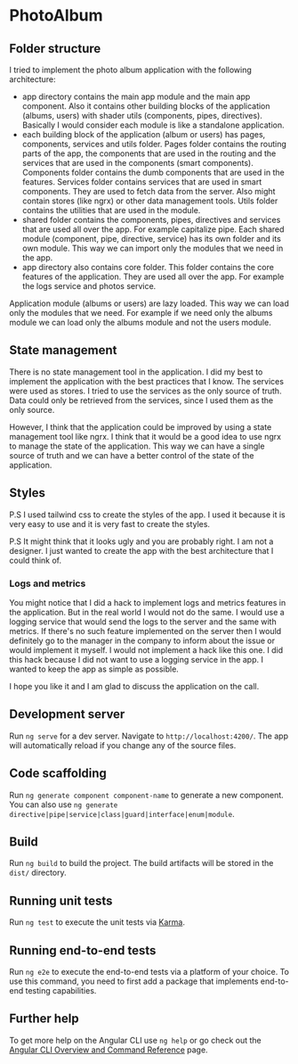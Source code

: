 # PhotoAlbum

## Folder structure

I tried to implement the photo album application with the following architecture:

- app directory contains the main app module and the main app component. Also it contains other building blocks of the application (albums, users) with shader utils (components, pipes, directives). Basically I would consider each module is like a standalone application.
- each building block of the application (album or users) has pages, components, services and utils folder. Pages folder contains the routing parts of the app, the components that are used in the routing and the services that are used in the components (smart components). Components folder contains the dumb components that are used in the features. Services folder contains services that are used in smart components. They are used to fetch data from the server. Also might contain stores (like ngrx) or other data management tools. Utils folder contains the utilities that are used in the module.
- shared folder contains the components, pipes, directives and services that are used all over the app. For example capitalize pipe. Each shared module (component, pipe, directive, service) has its own folder and its own module. This way we can import only the modules that we need in the app.
- app directory also contains core folder. This folder contains the core features of the application. They are used all over the app. For example the logs service and photos service.

Application module (albums or users) are lazy loaded. This way we can load only the modules that we need. For example if we need only the albums module we can load only the albums module and not the users module.

## State management

There is no state management tool in the application. I did my best to implement the application with the best practices that I know. The services were used as stores. I tried to use the services as the only source of truth. Data could only be retrieved from the services, since I used them as the only source.

However, I think that the application could be improved by using a state management tool like ngrx. I think that it would be a good idea to use ngrx to manage the state of the application. This way we can have a single source of truth and we can have a better control of the state of the application.

## Styles

P.S I used tailwind css to create the styles of the app. I used it because it is very easy to use and it is very fast to create the styles.

P.S It might think that it looks ugly and you are probably right. I am not a designer. I just wanted to create the app with the best architecture that I could think of.

### Logs and metrics

You might notice that I did a hack to implement logs and metrics features in the application. But in the real world I would not do the same. I would use a logging service that would send the logs to the server and the same with metrics. If there's no such feature implemented on the server then I would definitely go to the manager in the company to inform about the issue or would implement it myself. I would not implement a hack like this one.
I did this hack because I did not want to use a logging service in the app. I wanted to keep the app as simple as possible.

I hope you like it and I am glad to discuss the application on the call.

## Development server

Run `ng serve` for a dev server. Navigate to `http://localhost:4200/`. The app will automatically reload if you change any of the source files.

## Code scaffolding

Run `ng generate component component-name` to generate a new component. You can also use `ng generate directive|pipe|service|class|guard|interface|enum|module`.

## Build

Run `ng build` to build the project. The build artifacts will be stored in the `dist/` directory.

## Running unit tests

Run `ng test` to execute the unit tests via [Karma](https://karma-runner.github.io).

## Running end-to-end tests

Run `ng e2e` to execute the end-to-end tests via a platform of your choice. To use this command, you need to first add a package that implements end-to-end testing capabilities.

## Further help

To get more help on the Angular CLI use `ng help` or go check out the [Angular CLI Overview and Command Reference](https://angular.io/cli) page.
